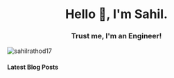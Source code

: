 <h1 align="center">Hello 👋, I'm Sahil.</h1>
<h3 align="center">Trust me, I'm an Engineer!</h3> 

<p align="left"> <img src="https://komarev.com/ghpvc/?username=sahilrathod17&label=Profile%20views&color=0e75b6&style=flat" alt="sahilrathod17" /> </p>

#### Latest Blog Posts
<!-- BlogPosts:START -->
<!-- BlogPosts:END -->

